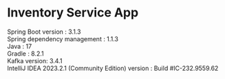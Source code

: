 # Inventory Service App

Spring Boot version : 3.1.3 <br />
Spring dependency management : 1.1.3 <br />
Java : 17 <br />
Gradle : 8.2.1 <br />
Kafka version: 3.4.1 <br />
IntelliJ IDEA 2023.2.1 (Community Edition) version : Build #IC-232.9559.62 <br />
